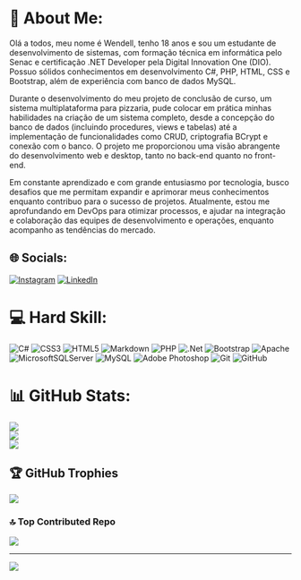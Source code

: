 # 💫 About Me:
Olá a todos, meu nome é Wendell, tenho 18 anos e sou um estudante de desenvolvimento de sistemas, com formação técnica em informática pelo Senac e certificação .NET Developer pela Digital Innovation One (DIO). Possuo sólidos conhecimentos em desenvolvimento C#, PHP, HTML, CSS e Bootstrap, além de experiência com banco de dados MySQL.

Durante o desenvolvimento do meu projeto de conclusão de curso, um sistema multiplataforma para pizzaria, pude colocar em prática minhas habilidades na criação de um sistema completo, desde a concepção do banco de dados (incluindo procedures, views e tabelas) até a implementação de funcionalidades como CRUD, criptografia BCrypt e conexão com o banco. O projeto me proporcionou uma visão abrangente do desenvolvimento web e desktop, tanto no back-end quanto no front-end.

Em constante aprendizado e com grande entusiasmo por tecnologia, busco desafios que me permitam expandir e aprimorar meus conhecimentos enquanto contribuo para o sucesso de projetos. Atualmente, estou me aprofundando em DevOps para otimizar processos, e ajudar na integração e colaboração das equipes de desenvolvimento e operações, enquanto acompanho as tendências do mercado.


## 🌐 Socials:
[![Instagram](https://img.shields.io/badge/Instagram-%23E4405F.svg?logo=Instagram&logoColor=white)](https://instagram.com/ws.dorta) [![LinkedIn](https://img.shields.io/badge/LinkedIn-%230077B5.svg?logo=linkedin&logoColor=white)](https://linkedin.com/in/Wendell-Dorta) 

# 💻 Hard Skill:
![C#](https://img.shields.io/badge/c%23-%23239120.svg?style=for-the-badge&logo=csharp&logoColor=white) ![CSS3](https://img.shields.io/badge/css3-%231572B6.svg?style=for-the-badge&logo=css3&logoColor=white) ![HTML5](https://img.shields.io/badge/html5-%23E34F26.svg?style=for-the-badge&logo=html5&logoColor=white) ![Markdown](https://img.shields.io/badge/markdown-%23000000.svg?style=for-the-badge&logo=markdown&logoColor=white) ![PHP](https://img.shields.io/badge/php-%23777BB4.svg?style=for-the-badge&logo=php&logoColor=white) ![.Net](https://img.shields.io/badge/.NET-5C2D91?style=for-the-badge&logo=.net&logoColor=white) ![Bootstrap](https://img.shields.io/badge/bootstrap-%238511FA.svg?style=for-the-badge&logo=bootstrap&logoColor=white) ![Apache](https://img.shields.io/badge/apache-%23D42029.svg?style=for-the-badge&logo=apache&logoColor=white) ![MicrosoftSQLServer](https://img.shields.io/badge/Microsoft%20SQL%20Server-CC2927?style=for-the-badge&logo=microsoft%20sql%20server&logoColor=white) ![MySQL](https://img.shields.io/badge/mysql-4479A1.svg?style=for-the-badge&logo=mysql&logoColor=white) ![Adobe Photoshop](https://img.shields.io/badge/adobe%20photoshop-%2331A8FF.svg?style=for-the-badge&logo=adobe%20photoshop&logoColor=white) ![Git](https://img.shields.io/badge/git-%23F05033.svg?style=for-the-badge&logo=git&logoColor=white) ![GitHub](https://img.shields.io/badge/github-%23121011.svg?style=for-the-badge&logo=github&logoColor=white)
# 📊 GitHub Stats:
![](https://github-readme-stats.vercel.app/api?username=Wendell-Dorta&theme=shades-of-purple&hide_border=false&include_all_commits=false&count_private=false)<br/>
![](https://github-readme-streak-stats.herokuapp.com/?user=Wendell-Dorta&theme=shades-of-purple&hide_border=false)<br/>
![](https://github-readme-stats.vercel.app/api/top-langs/?username=Wendell-Dorta&theme=shades-of-purple&hide_border=false&include_all_commits=false&count_private=false&layout=compact)

## 🏆 GitHub Trophies
![](https://github-profile-trophy.vercel.app/?username=Wendell-Dorta&theme=shades-of-purple&no-frame=false&no-bg=true&margin-w=4)

### 🔝 Top Contributed Repo
![](https://github-contributor-stats.vercel.app/api?username=Wendell-Dorta&limit=5&theme=shades-of-purple&combine_all_yearly_contributions=true)

---
[![](https://visitcount.itsvg.in/api?id=Wendell-Dorta&icon=0&color=6)](https://visitcount.itsvg.in)

<!-- Proudly created with GPRM ( https://gprm.itsvg.in ) -->
